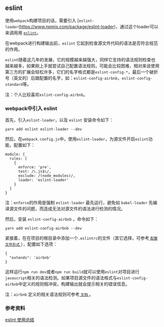 ## eslint

使用`webpack`构建项目的话，需要引入 [`eslint-loader`(https://www.npmjs.com/package/eslint-loader)，通过这个loader可以来调用用 [`eslint`](https://www.npmjs.com/package/eslint)。

在webpack进行构建输出前，`eslint` 它起到检查源文件代码的语法是否符合规范的作用。

`eslint`随着这几年的发展，它的规模越来越强大，同样它支持的语法规则检查也越来越多，如果刚上手就尝试自己配置语法规则，可能会比较困难，相对来说使用第三方的扩展会轻松许多，它们的名字格式都是`eslint-config-*`，最后一个破折号（英文的）后跟配置的名字，如：`eslint-config-airbnb`，`eslint-config-standard`等。

注：个人比较喜欢`eslint-config-airbnb`。

### webpack中引入 eslint

首先，引入`eslint-loader`，以及 `eslint` 安装命令如下：

```
yarn add eslint eslint-loader --dev
```

然后，在`webpack.config.js`中，使用`eslint-loader`，为源文件开启`eslint`功能，配置如下：

```
module: {
  rules: [
    {
      enforce: 'pre',
      test: /\.js$\/,
      exclude: /(node_modules)/,
      loader: 'eslint-loader'
    }
  ]
}
```

注：`enforce`的作用是强制 `eslint-loader` 最先运行，避免如 `babel-loader` 先编译源文件的问题，而造成无法对源文件的语法进行检测的情况。

然后，安装 `eslint-config-airbnb` ，命令如下：

```
yarn add eslint-config-airbnb --dev
```

紧接着，在在项目的根目录中添加一个`.eslintrc`的文件（其它选择，可参考[ `配置文件形式` ](https://eslint.org/docs/user-guide/configuring#configuration-file-formats)），配置如下选项：

```
{
  "extends": 'airbnb'
}
```

这样运行`npm run dev`或者`npm run build`就可以使用`eslint`对项目进行`javascript`相关的语法检测。如果项目源文件的语法格式与`eslint-config-airbnb`中定义的规则相冲突，构建输出就会提示相关的错误信息。

注：`airbnb` 定义的相关语法规则可参考[ `文档` ](https://github.com/airbnb/javascript#airbnb-javascript-style-guide-)。

### 参考资料

[eslint 使用总结](https://github.com/lvzhenbang/article/blob/master/lint/eslint-doc.md)